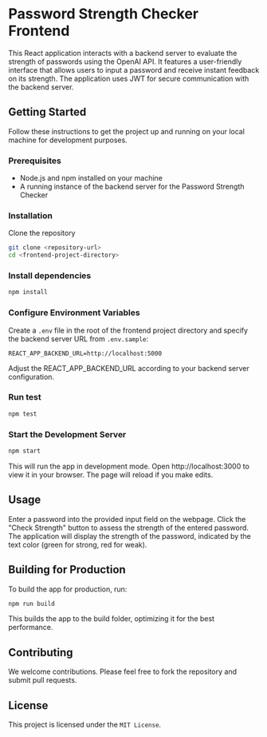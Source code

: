 
# Password Strength Checker Frontend

This React application interacts with a backend server to evaluate the strength of passwords using the OpenAI API. It features a user-friendly interface that allows users to input a password and receive instant feedback on its strength. The application uses JWT for secure communication with the backend server.

## Getting Started

Follow these instructions to get the project up and running on your local machine for development purposes.

### Prerequisites

- Node.js and npm installed on your machine
- A running instance of the backend server for the Password Strength Checker

### Installation

Clone the repository

```bash
git clone <repository-url>
cd <frontend-project-directory>
```

### Install dependencies

```bash
npm install
```

### Configure Environment Variables

Create a `.env` file in the root of the frontend project directory and specify the backend server URL from `.env.sample`:

```plaintext
REACT_APP_BACKEND_URL=http://localhost:5000
```

Adjust the REACT_APP_BACKEND_URL according to your backend server configuration.

### Run test

```bash
npm test
```

### Start the Development Server

```bash
npm start
```

This will run the app in development mode. Open http://localhost:3000 to view it in your browser. The page will reload if you make edits.

## Usage

Enter a password into the provided input field on the webpage.
Click the "Check Strength" button to assess the strength of the entered password.
The application will display the strength of the password, indicated by the text color (green for strong, red for weak).

## Building for Production

To build the app for production, run:

```bash
npm run build
```

This builds the app to the build folder, optimizing it for the best performance.

## Contributing

We welcome contributions. Please feel free to fork the repository and submit pull requests.

## License

This project is licensed under the `MIT License`.